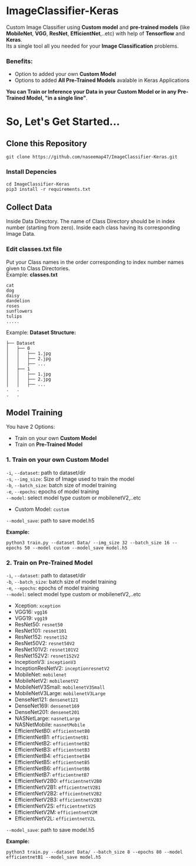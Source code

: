 # ImageClassifier-Keras
Custom Image Classifier using **Custom model** and **pre-trained models** (like **MobileNet**, **VGG**, **ResNet**, **EfficientNet**,..etc) with help of **Tensorflow** and **Keras**.<br>
Its a single tool all you needed for your **Image Classification** problems.<br>
### Benefits:
- Option to added your own **Custom Model**
- Options to added **All Pre-Trained Models** avalable in Keras Applications

**You can Train or Inference your Data in your Custom Model or in any Pre-Trained Model, "in a single line"**.

# So, Let's Get Started...
## Clone this Repository
```
git clone https://github.com/naseemap47/ImageClassifier-Keras.git
```
### Install Depencies
```
cd ImageClassifier-Keras
pip3 install -r requirements.txt
```
## Collect Data
Inside Data Directory.
The name of Class Directory should be in index number (starting from zero).
Inside each class having its corresponding Image Data.<br>
### Edit **classes.txt** file
Put your Class names in the order corresponding to index number names given to Class Directories.<br>
Example:
**classes.txt**
```
cat
dog
daisy
dandelion
roses
sunflowers
tulips
.....
```
Example:
**Dataset Structure:**
```
├── Dataset
│   ├── 0
│   │   ├── 1.jpg
│   │   ├── 2.jpg
│   │   ├── ...
│   ├── 1
│   │   ├── 1.jpg
│   │   ├── 2.jpg
│   │   ├── ...
.   .
.   .
```
## Model Training
You have 2 Options:
- Train on your own **Custom Model**
- Train on **Pre-Trained Model**

### 1. Train on your own Custom Model
`-i`, `--dataset`: path to dataset/dir <br>
`-s`, `--img_size`: Size of Image used to train the model <br>
`-b`, `--batch_size`: batch size of model training <br>
`-e`, `--epochs`: epochs of model training <br>
`--model`: select model type custom or mobilenetV2,..etc <br>
- Custom Model: `custom`

`--model_save`: path to save model.h5

**Example:**
```
python3 train.py --dataset Data/ --img_size 32 --batch_size 16 --epochs 50 --model custom --model_save model.h5
```

### 2. Train on Pre-Trained Model
`-i`, `--dataset`: path to dataset/dir <br>
`-b`, `--batch_size`: batch size of model training <br>
`-e`, `--epochs`: epochs of model training <br>
`--model`: select model type custom or mobilenetV2,..etc <br>
- Xception: `xception` <br>
- VGG16: `vgg16` <br>
- VGG19: `vgg19` <br>
- ResNet50: `resnet50` <br>
- ResNet101: `resnet101` <br>
- ResNet152: `resnet152` <br>
- ResNet50V2: `resnet50V2` <br>
- ResNet101V2: `resnet101V2` <br>
- ResNet152V2: `resnet152V2` <br>
- InceptionV3: `inceptionV3` <br>
- InceptionResNetV2: `inceptionresnetV2` <br>
- MobileNet: `mobilenet` <br>
- MobileNetV2: `mobilenetV2` <br>
- MobileNetV3Small: `mobilenetV3Small` <br>
- MobileNetV3Large: `mobilenetV3Large` <br>
- DenseNet121: `densenet121` <br>
- DenseNet169: `densenet169` <br>
- DenseNet201: `densenet201` <br>
- NASNetLarge: `nasnetLarge` <br>
- NASNetMobile: `nasnetMobile` <br>
- EfficientNetB0: `efficientnetB0` <br>
- EfficientNetB1: `efficientnetB1` <br>
- EfficientNetB2: `efficientnetB2` <br>
- EfficientNetB3: `efficientnetB3` <br>
- EfficientNetB4: `efficientnetB4` <br>
- EfficientNetB5: `efficientnetB5` <br>
- EfficientNetB6: `efficientnetB6` <br>
- EfficientNetB7: `efficientnetB7` <br>
- EfficientNetV2B0: `efficientnetV2B0` <br>
- EfficientNetV2B1: `efficientnetV2B1` <br>
- EfficientNetV2B2: `efficientnetV2B2` <br>
- EfficientNetV2B3: `efficientnetV2B3` <br>
- EfficientNetV2S: `efficientnetV2S` <br>
- EfficientNetV2M: `efficientnetV2M` <br>
- EfficientNetV2L: `efficientnetV2L` <br>

`--model_save`: path to save model.h5

**Example:**
```
python3 train.py --dataset Data/ --batch_size 8 --epochs 80 --model efficientnetB1 --model_save model.h5
```
